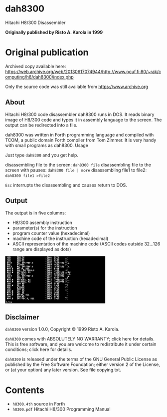 # dah8300
Hitachi H8/300 Disassembler

**Originally published by Risto A. Karola in 1999**

# Original publication

Archived copy available here: https://web.archive.org/web/20130617074944/http://www.pcuf.fi:80/~rak/computing/h8/dah8300/index.php

Only the source code was still available from https://www.archive.org

## About
Hitachi H8/300 code disassembler dah8300 runs in DOS. It reads binary image of H8/300 code and types it in assembly language to the screen. The output can be redirected into a file. 

dah8300 was written in Forth programming language and compiled with TCOM, a public domain Forth compiler from Tom Zimmer. It is very handy with small programs as dah8300.
Usage

Just type `dah8300` and you get help.

disassembling file to the screen: `dah8300 file`
disassembling file to the screen with pauses: `dah8300 file | more`
disassembling file1 to file2: `dah8300 file1 >file2`

`Esc` interrupts the disassembling and causes return to DOS.

## Output
The output is in five columns:

* H8/300 assembly instruction
* parameter(s) for the instruction
* program counter value (hexadecimal)
* machine code of the instruction (hexadecimal)
* ASCII representation of the machine code (ASCII codes outside 32...126 range are displayed as dots)

![alt text](https://raw.githubusercontent.com/bjaan/dah8300/main/screenshot_small.png)

## Disclaimer
`dah8300` version 1.0.0, Copyright © 1999 Risto A. Karola.

`dah8300` comes with ABSOLUTELY NO WARRANTY; click here for details. This is free software, and you are welcome to redistribute it under certain conditions; click here for details.

`dah8300` is released under the terms of the GNU General Public License as published by the Free Software Foundation; either version 2 of the License, or (at your option) any later version. See file copying.txt. 

# Contents
* `h8300.4th` source in Forth
* `h8300.pdf` Hitachi H8/300 Programming Manual